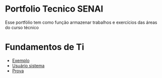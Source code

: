 # Portfolio Tecnico SENAI
Esse portfólio tem como função armazenar trabalhos e exercícios das áreas do curso técnico 
# Fundamentos de Ti
* [Exemplo](Fundamentos_TI/Exemplos.sh)
* [Usuário sistema](Fundamentos_TI/Mostrar_usuarios_sistema.sh)
* [Prova](Fundamentos_TI/Prova.sh)

